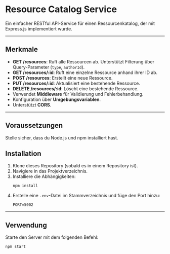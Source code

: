 # Resource Catalog Service

Ein einfacher RESTful API-Service für einen Ressourcenkatalog, der mit Express.js implementiert wurde.

---

## Merkmale

* **GET /resources**: Ruft alle Ressourcen ab. Unterstützt Filterung über Query-Parameter (`type`, `authorId`).
* **GET /resources/:id**: Ruft eine einzelne Ressource anhand ihrer ID ab.
* **POST /resources**: Erstellt eine neue Ressource.
* **PUT /resources/:id**: Aktualisiert eine bestehende Ressource.
* **DELETE /resources/:id**: Löscht eine bestehende Ressource.
* Verwendet **Middleware** für Validierung und Fehlerbehandlung.
* Konfiguration über **Umgebungsvariablen**.
* Unterstützt **CORS**.

---

## Voraussetzungen

Stelle sicher, dass du Node.js und npm installiert hast.

## Installation

1.  Klone dieses Repository (sobald es in einem Repository ist).
2.  Navigiere in das Projektverzeichnis.
3.  Installiere die Abhängigkeiten:
    ```sh
    npm install
    ```
4.  Erstelle eine `.env`-Datei im Stammverzeichnis und füge den Port hinzu:
    ```
    PORT=5002
    ```

---

## Verwendung

Starte den Server mit dem folgenden Befehl:
```sh
npm start
